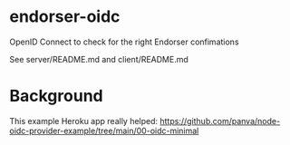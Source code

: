 # endorser-oidc

OpenID Connect to check for the right Endorser confimations

See server/README.md and client/README.md




# Background

This example Heroku app really helped: https://github.com/panva/node-oidc-provider-example/tree/main/00-oidc-minimal
